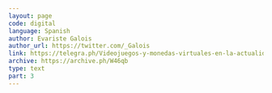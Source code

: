 ```yaml
---
layout: page
code: digital
language: Spanish
author: Evariste Galois
author_url: https://twitter.com/_Galois
link: https://telegra.ph/Videojuegos-y-monedas-virtuales-en-la-actualidad-12-08
archive: https://archive.ph/W46qb
type: text
part: 3
---
```

